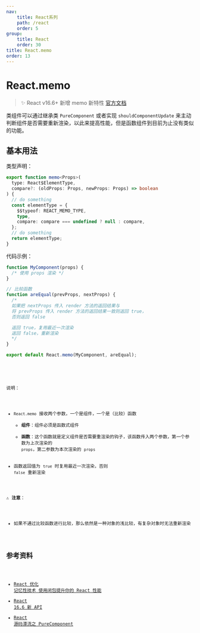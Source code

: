 ```yaml
---
nav:
    title: React系列
    path: /react
    order: 5
group:
    title: React
    order: 30
title: React.memo
order: 13
---
```


# React.memo

> ✨ React v16.6+ 新增 memo 新特性 [官方文档](https://reactjs.org/docs/react-api.html#reactmemo)

类组件可以通过继承类 `PureComponent` 或者实现 `shouldComponentUpdate` 来主动判断组件是否需要重新渲染，以此来提高性能，但是函数组件到目前为止没有类似的功能。

## 基本用法

类型声明：

```ts
export function memo<Props>(
  type: React$ElementType,
  compare?: (oldProps: Props, newProps: Props) => boolean
) {
  // do something
  const elementType = {
    $$typeof: REACT_MEMO_TYPE,
    type,
    compare: compare === undefined ? null : compare,
  };
  // do something
  return elementType;
}
```

代码示例：

```jsx | pure
function MyComponent(props) {
  /* 使用 props 渲染 */
}

// 比较函数
function areEqual(prevProps, nextProps) {
  /*
  如果把 nextProps 传入 render 方法的返回结果与
  将 prevProps 传入 render 方法的返回结果一致则返回 true，
  否则返回 false

  返回 true，复用最近一次渲染
  返回 false，重新渲染
  */
}

export default React.memo(MyComponent, areEqual);
```

<br/>

<code src="https://tsejx.github.io/react-guidebook/~demos/react-guidebook-memo" />

说明：

- `React.memo` 接收两个参数，一个是组件，一个是（比较）函数
  - **组件**：组件必须是函数式组件
  - **函数**：这个函数就是定义组件是否需要重渲染的钩子，该函数传入两个参数，第一个参数为上次渲染的 `props`，第二参数为本次渲染的 `props`
- 函数返回值为 `true` 时复用最近一次渲染，否则 `false` 重新渲染

⚠️ **注意**：

- 如果不通过比较函数进行比较，那么依然是一种对象的浅比较，有复杂对象时无法重新渲染

## 参考资料

- [React 优化 记忆性技术 使用闭包提升你的 React 性能](https://segmentfault.com/a/1190000015301672)
- [React 16.6 新 API](http://www.ayqy.net/blog/react-16-6%E6%96%B0api/)
- [React 源码漂流之 PureComponent](https://juejin.im/post/5d498504e51d4561d044cc76)
